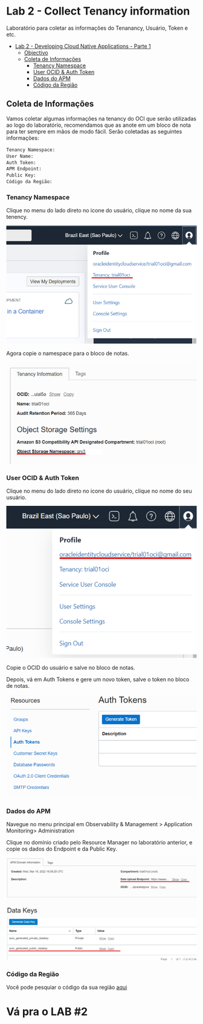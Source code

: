 # Lab 2 - Collect Tenancy information

Laboratório para coletar as informações do Tenanancy, Usuário, Token e etc. 


- [Lab 2 - Developing Cloud Native Applications - Parte 1](#lab-2---developing-cloud-native-applications---parte-1)
  - [Objectivo](#objectivo)
  - [Coleta de Informações](#coleta-de-informações)
    - [Tenancy Namespace](#tenancy-namespace)
    - [User OCID & Auth Token](#user-ocid--auth-token)
    - [Dados do APM](#dados-do-apm)
    - [Código da Região](#código-da-região)

## Coleta de Informações

Vamos coletar algumas informações na tenancy do OCI que serão utilizadas ao logo do laboratório, recomendamos que as anote em um bloco de nota para ter sempre em mãos de modo fácil. Serão coletadas as seguintes informações:

```bash
Tenancy Namespace:
User Name:
Auth Token:
APM Endpoint:
Public Key:
Código da Região:
```

### Tenancy Namespace

Clique no menu do lado direto no icone do usuário, clique no nome da sua tenency.

![namespace](images/namespace1.png)

Agora copie o namespace para o bloco de notas.

![namespace](images/namespace2.png)

### User OCID & Auth Token

Clique no menu do lado direto no icone do usuário, clique no nome do seu usuário.

![user](images/user1.png)

Copie o OCID do usuário e salve no bloco de notas.

Depois, vá em Auth Tokens e gere um novo token, salve o token no bloco de notas.

![user](images/user2.png)

### Dados do APM

Navegue no menu principal em Observability & Management > Application Monitoring> Administration

Clique no domínio criado pelo Resource Manager no laboratório anterior, e copie os dados do Endpoint e da Public Key.

![apm](images/apm.png)

### Código da Região

Você pode pesquiar o código da sua região [aqui](https://docs.oracle.com/en-us/iaas/Content/Registry/Concepts/registryprerequisites.htm#regional-availability)

# Vá pra o LAB #2